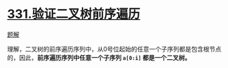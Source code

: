 # [331.验证二叉树前序遍历](331.验证二叉树的前序序列化.java)

[题解](https://leetcode-cn.com/problems/verify-preorder-serialization-of-a-binary-tree/solution/yan-zheng-er-cha-shu-de-qian-xu-xu-lie-h-jghn/)

理解，二叉树的前序遍历序列中，从0号位起始的任意一个子序列都是包含根节点的，因此，**前序遍历序列中任意一个子序列 `a[0:i]` 都是一个二叉树。**
